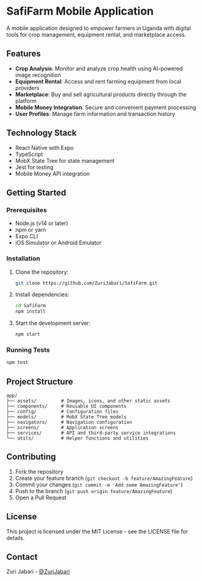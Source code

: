 # SafiFarm Mobile Application

A mobile application designed to empower farmers in Uganda with digital tools for crop management, equipment rental, and marketplace access.

## Features

- **Crop Analysis**: Monitor and analyze crop health using AI-powered image recognition
- **Equipment Rental**: Access and rent farming equipment from local providers
- **Marketplace**: Buy and sell agricultural products directly through the platform
- **Mobile Money Integration**: Secure and convenient payment processing
- **User Profiles**: Manage farm information and transaction history

## Technology Stack

- React Native with Expo
- TypeScript
- MobX State Tree for state management
- Jest for testing
- Mobile Money API integration

## Getting Started

### Prerequisites

- Node.js (v14 or later)
- npm or yarn
- Expo CLI
- iOS Simulator or Android Emulator

### Installation

1. Clone the repository:
   ```bash
   git clone https://github.com/ZuriJabari/SafiFarm.git
   ```

2. Install dependencies:
   ```bash
   cd SafiFarm
   npm install
   ```

3. Start the development server:
   ```bash
   npm start
   ```

### Running Tests

```bash
npm test
```

## Project Structure

```
app/
├── assets/         # Images, icons, and other static assets
├── components/     # Reusable UI components
├── config/         # Configuration files
├── models/         # MobX State Tree models
├── navigators/     # Navigation configuration
├── screens/        # Application screens
├── services/       # API and third-party service integrations
└── utils/          # Helper functions and utilities
```

## Contributing

1. Fork the repository
2. Create your feature branch (`git checkout -b feature/AmazingFeature`)
3. Commit your changes (`git commit -m 'Add some AmazingFeature'`)
4. Push to the branch (`git push origin feature/AmazingFeature`)
5. Open a Pull Request

## License

This project is licensed under the MIT License - see the LICENSE file for details.

## Contact

Zuri Jabari - [@ZuriJabari](https://github.com/ZuriJabari) 
